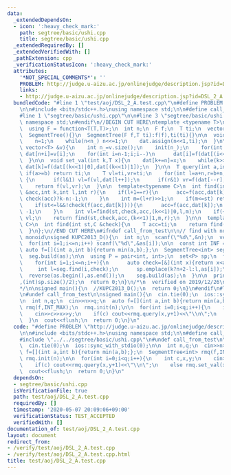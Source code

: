 ```yaml
---
data:
  _extendedDependsOn:
  - icon: ':heavy_check_mark:'
    path: segtree/basic/ushi.cpp
    title: segtree/basic/ushi.cpp
  _extendedRequiredBy: []
  _extendedVerifiedWith: []
  _pathExtension: cpp
  _verificationStatusIcon: ':heavy_check_mark:'
  attributes:
    '*NOT_SPECIAL_COMMENTS*': ''
    PROBLEM: http://judge.u-aizu.ac.jp/onlinejudge/description.jsp?id=DSL_2_A
    links:
    - http://judge.u-aizu.ac.jp/onlinejudge/description.jsp?id=DSL_2_A
  bundledCode: "#line 1 \"test/aoj/DSL_2_A.test.cpp\"\n#define PROBLEM \"http://judge.u-aizu.ac.jp/onlinejudge/description.jsp?id=DSL_2_A\"\
    \n\n#include <bits/stdc++.h>\nusing namespace std;\n\n#define call_from_test\n\
    #line 1 \"segtree/basic/ushi.cpp\"\n\n#line 3 \"segtree/basic/ushi.cpp\"\nusing\
    \ namespace std;\n#endif\n//BEGIN CUT HERE\ntemplate <typename T>\nstruct SegmentTree{\n\
    \  using F = function<T(T,T)>;\n  int n;\n  F f;\n  T ti;\n  vector<T> dat;\n\n\
    \  SegmentTree(){}\n  SegmentTree(F f,T ti):f(f),ti(ti){}\n\n  void init(int n_){\n\
    \    n=1;\n    while(n<n_) n<<=1;\n    dat.assign(n<<1,ti);\n  }\n\n  void build(const\
    \ vector<T> &v){\n    int n_=v.size();\n    init(n_);\n    for(int i=0;i<n_;i++)\
    \ dat[n+i]=v[i];\n    for(int i=n-1;i;i--)\n      dat[i]=f(dat[(i<<1)|0],dat[(i<<1)|1]);\n\
    \  }\n\n  void set_val(int k,T x){\n    dat[k+=n]=x;\n    while(k>>=1)\n     \
    \ dat[k]=f(dat[(k<<1)|0],dat[(k<<1)|1]);\n  }\n\n  T query(int a,int b){\n   \
    \ if(a>=b) return ti;\n    T vl=ti,vr=ti;\n    for(int l=a+n,r=b+n;l<r;l>>=1,r>>=1)\
    \ {\n      if(l&1) vl=f(vl,dat[l++]);\n      if(r&1) vr=f(dat[--r],vr);\n    }\n\
    \    return f(vl,vr);\n  }\n\n  template<typename C>\n  int find(int st,C &check,T\
    \ &acc,int k,int l,int r){\n    if(l+1==r){\n      acc=f(acc,dat[k]);\n      return\
    \ check(acc)?k-n:-1;\n    }\n    int m=(l+r)>>1;\n    if(m<=st) return find(st,check,acc,(k<<1)|1,m,r);\n\
    \    if(st<=l&&!check(f(acc,dat[k]))){\n      acc=f(acc,dat[k]);\n      return\
    \ -1;\n    }\n    int vl=find(st,check,acc,(k<<1)|0,l,m);\n    if(~vl) return\
    \ vl;\n    return find(st,check,acc,(k<<1)|1,m,r);\n  }\n\n  template<typename\
    \ C>\n  int find(int st,C &check){\n    T acc=ti;\n    return find(st,check,acc,1,0,n);\n\
    \  }\n};\n//END CUT HERE\n#ifndef call_from_test\n\n// find with non-invertible\
    \ monoid\nsigned KUPC2013_D(){\n  int n;\n  scanf(\"%d\",&n);\n  vector<int> as(n+2,0);\n\
    \  for(int i=1;i<=n;i++) scanf(\"%d\",&as[i]);\n\n  const int INF = 1.1e9;\n \
    \ auto f=[](int a,int b){return min(a,b);};\n  SegmentTree<int> seg(f,INF);\n\
    \  seg.build(as);\n\n  using P = pair<int, int>;\n  set<P> sp;\n  for(int k=0;k<2;k++){\n\
    \    for(int i=1;i<=n;i++){\n      auto check=[&](int x){return x<as[i];};\n \
    \     int l=seg.find(i,check);\n      sp.emplace(k?n+2-l:l,as[i]);\n    }\n  \
    \  reverse(as.begin(),as.end());\n    seg.build(as);\n  }\n\n  printf(\"%d\\n\"\
    ,(int)sp.size()/2);\n  return 0;\n}\n/*\n  verified on 2019/12/26\n  https://atcoder.jp/contests/kupc2013/tasks/kupc2013_d\n\
    */\n\nsigned main(){\n  //KUPC2013_D();\n  return 0;\n}\n#endif\n#line 8 \"test/aoj/DSL_2_A.test.cpp\"\
    \n#undef call_from_test\n\nsigned main(){\n  cin.tie(0);\n  ios::sync_with_stdio(0);\n\
    \n  int n,q;\n  cin>>n>>q;\n  auto f=[](int a,int b){return min(a,b);};\n  SegmentTree<int>\
    \ rmq(f,INT_MAX);\n  rmq.init(n);\n\n  for(int i=0;i<q;i++){\n    int c,x,y;\n\
    \    cin>>c>>x>>y;\n    if(c) cout<<rmq.query(x,y+1)<<\"\\n\";\n    else rmq.set_val(x,y);\n\
    \  }\n  cout<<flush;\n  return 0;\n}\n"
  code: "#define PROBLEM \"http://judge.u-aizu.ac.jp/onlinejudge/description.jsp?id=DSL_2_A\"\
    \n\n#include <bits/stdc++.h>\nusing namespace std;\n\n#define call_from_test\n\
    #include \"../../segtree/basic/ushi.cpp\"\n#undef call_from_test\n\nsigned main(){\n\
    \  cin.tie(0);\n  ios::sync_with_stdio(0);\n\n  int n,q;\n  cin>>n>>q;\n  auto\
    \ f=[](int a,int b){return min(a,b);};\n  SegmentTree<int> rmq(f,INT_MAX);\n \
    \ rmq.init(n);\n\n  for(int i=0;i<q;i++){\n    int c,x,y;\n    cin>>c>>x>>y;\n\
    \    if(c) cout<<rmq.query(x,y+1)<<\"\\n\";\n    else rmq.set_val(x,y);\n  }\n\
    \  cout<<flush;\n  return 0;\n}\n"
  dependsOn:
  - segtree/basic/ushi.cpp
  isVerificationFile: true
  path: test/aoj/DSL_2_A.test.cpp
  requiredBy: []
  timestamp: '2020-05-07 20:09:06+09:00'
  verificationStatus: TEST_ACCEPTED
  verifiedWith: []
documentation_of: test/aoj/DSL_2_A.test.cpp
layout: document
redirect_from:
- /verify/test/aoj/DSL_2_A.test.cpp
- /verify/test/aoj/DSL_2_A.test.cpp.html
title: test/aoj/DSL_2_A.test.cpp
---
```


